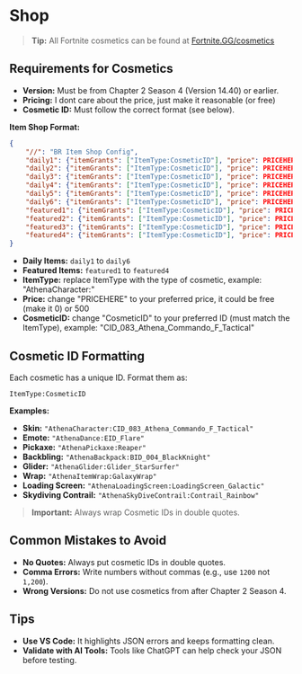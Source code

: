 # Shop
> **Tip:** All Fortnite cosmetics can be found at [Fortnite.GG/cosmetics](https://fortnite.gg/cosmetics)
## Requirements for Cosmetics

- **Version:** Must be from Chapter 2 Season 4 (Version 14.40) or earlier.
- **Pricing:** I dont care about the price, just make it reasonable (or free)
- **Cosmetic ID:** Must follow the correct format (see below).

**Item Shop Format:**
```json
{
    "//": "BR Item Shop Config",
    "daily1": {"itemGrants": ["ItemType:CosmeticID"], "price": PRICEHERE},
    "daily2": {"itemGrants": ["ItemType:CosmeticID"], "price": PRICEHERE},
    "daily3": {"itemGrants": ["ItemType:CosmeticID"], "price": PRICEHERE},
    "daily4": {"itemGrants": ["ItemType:CosmeticID"], "price": PRICEHERE},
    "daily5": {"itemGrants": ["ItemType:CosmeticID"], "price": PRICEHERE},
    "daily6": {"itemGrants": ["ItemType:CosmeticID"], "price": PRICEHERE},
    "featured1": {"itemGrants": ["ItemType:CosmeticID"], "price": PRICEHERE},
    "featured2": {"itemGrants": ["ItemType:CosmeticID"], "price": PRICEHERE},
    "featured3": {"itemGrants": ["ItemType:CosmeticID"], "price": PRICEHERE},
    "featured4": {"itemGrants": ["ItemType:CosmeticID"], "price": PRICEHERE}
}
```
- **Daily Items:** `daily1` to `daily6`
- **Featured Items:** `featured1` to `featured4`
- **ItemType:** replace ItemType with the type of cosmetic, example: "AthenaCharacter:"
- **Price:** change "PRICEHERE" to your preferred price, it could be free (make it 0) or 500
- **CosmeticID:** change "CosmeticID" to your preferred ID (must match the ItemType), example: "CID_083_Athena_Commando_F_Tactical"
  
## Cosmetic ID Formatting

Each cosmetic has a unique ID. Format them as:

```
ItemType:CosmeticID
```

**Examples:**

- **Skin:** `"AthenaCharacter:CID_083_Athena_Commando_F_Tactical"`
- **Emote:** `"AthenaDance:EID_Flare"`
- **Pickaxe:** `"AthenaPickaxe:Reaper"`
- **Backbling:** `"AthenaBackpack:BID_004_BlackKnight"`
- **Glider:** `"AthenaGlider:Glider_StarSurfer"`
- **Wrap:** `"AthenaItemWrap:GalaxyWrap"`
- **Loading Screen:** `"AthenaLoadingScreen:LoadingScreen_Galactic"`
- **Skydiving Contrail:** `"AthenaSkyDiveContrail:Contrail_Rainbow"`

> **Important:** Always wrap Cosmetic IDs in double quotes.

## Common Mistakes to Avoid

- **No Quotes:** Always put cosmetic IDs in double quotes.
- **Comma Errors:** Write numbers without commas (e.g., use `1200` not `1,200`).
- **Wrong Versions:** Do not use cosmetics from after Chapter 2 Season 4.

## Tips

- **Use VS Code:** It highlights JSON errors and keeps formatting clean.
- **Validate with AI Tools:** Tools like ChatGPT can help check your JSON before testing.

